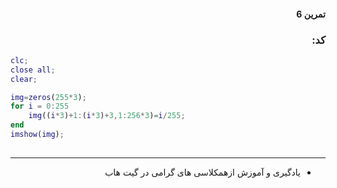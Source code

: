 <div dir="rtl">

#### تمرین 6


### کد:
</div>

```matlab
clc;
close all;
clear;

img=zeros(255*3);
for i = 0:255
    img((i*3)+1:(i*3)+3,1:256*3)=i/255;
end
imshow(img); 
	
```
---
<div dir="rtl">

-   یادگیری و آموزش ازهمکلاسی های گرامی در گيت هاب  
   
</div>

<div dir="rtl">
